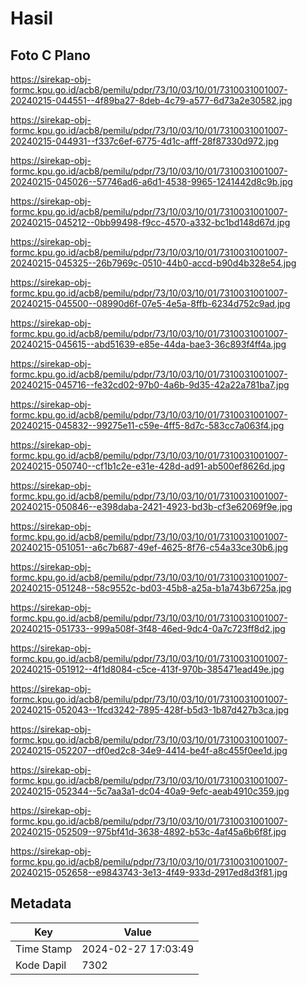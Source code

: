 # Hasil

## Foto C Plano

https://sirekap-obj-formc.kpu.go.id/acb8/pemilu/pdpr/73/10/03/10/01/7310031001007-20240215-044551--4f89ba27-8deb-4c79-a577-6d73a2e30582.jpg

https://sirekap-obj-formc.kpu.go.id/acb8/pemilu/pdpr/73/10/03/10/01/7310031001007-20240215-044931--f337c6ef-6775-4d1c-afff-28f87330d972.jpg

https://sirekap-obj-formc.kpu.go.id/acb8/pemilu/pdpr/73/10/03/10/01/7310031001007-20240215-045026--57746ad6-a6d1-4538-9965-1241442d8c9b.jpg

https://sirekap-obj-formc.kpu.go.id/acb8/pemilu/pdpr/73/10/03/10/01/7310031001007-20240215-045212--0bb99498-f9cc-4570-a332-bc1bd148d67d.jpg

https://sirekap-obj-formc.kpu.go.id/acb8/pemilu/pdpr/73/10/03/10/01/7310031001007-20240215-045325--26b7969c-0510-44b0-accd-b90d4b328e54.jpg

https://sirekap-obj-formc.kpu.go.id/acb8/pemilu/pdpr/73/10/03/10/01/7310031001007-20240215-045500--08990d6f-07e5-4e5a-8ffb-6234d752c9ad.jpg

https://sirekap-obj-formc.kpu.go.id/acb8/pemilu/pdpr/73/10/03/10/01/7310031001007-20240215-045615--abd51639-e85e-44da-bae3-36c893f4ff4a.jpg

https://sirekap-obj-formc.kpu.go.id/acb8/pemilu/pdpr/73/10/03/10/01/7310031001007-20240215-045716--fe32cd02-97b0-4a6b-9d35-42a22a781ba7.jpg

https://sirekap-obj-formc.kpu.go.id/acb8/pemilu/pdpr/73/10/03/10/01/7310031001007-20240215-045832--99275e11-c59e-4ff5-8d7c-583cc7a063f4.jpg

https://sirekap-obj-formc.kpu.go.id/acb8/pemilu/pdpr/73/10/03/10/01/7310031001007-20240215-050740--cf1b1c2e-e31e-428d-ad91-ab500ef8626d.jpg

https://sirekap-obj-formc.kpu.go.id/acb8/pemilu/pdpr/73/10/03/10/01/7310031001007-20240215-050846--e398daba-2421-4923-bd3b-cf3e62069f9e.jpg

https://sirekap-obj-formc.kpu.go.id/acb8/pemilu/pdpr/73/10/03/10/01/7310031001007-20240215-051051--a6c7b687-49ef-4625-8f76-c54a33ce30b6.jpg

https://sirekap-obj-formc.kpu.go.id/acb8/pemilu/pdpr/73/10/03/10/01/7310031001007-20240215-051248--58c9552c-bd03-45b8-a25a-b1a743b6725a.jpg

https://sirekap-obj-formc.kpu.go.id/acb8/pemilu/pdpr/73/10/03/10/01/7310031001007-20240215-051733--999a508f-3f48-46ed-9dc4-0a7c723ff8d2.jpg

https://sirekap-obj-formc.kpu.go.id/acb8/pemilu/pdpr/73/10/03/10/01/7310031001007-20240215-051912--4f1d8084-c5ce-413f-970b-385471ead49e.jpg

https://sirekap-obj-formc.kpu.go.id/acb8/pemilu/pdpr/73/10/03/10/01/7310031001007-20240215-052043--1fcd3242-7895-428f-b5d3-1b87d427b3ca.jpg

https://sirekap-obj-formc.kpu.go.id/acb8/pemilu/pdpr/73/10/03/10/01/7310031001007-20240215-052207--df0ed2c8-34e9-4414-be4f-a8c455f0ee1d.jpg

https://sirekap-obj-formc.kpu.go.id/acb8/pemilu/pdpr/73/10/03/10/01/7310031001007-20240215-052344--5c7aa3a1-dc04-40a9-9efc-aeab4910c359.jpg

https://sirekap-obj-formc.kpu.go.id/acb8/pemilu/pdpr/73/10/03/10/01/7310031001007-20240215-052509--975bf41d-3638-4892-b53c-4af45a6b6f8f.jpg

https://sirekap-obj-formc.kpu.go.id/acb8/pemilu/pdpr/73/10/03/10/01/7310031001007-20240215-052658--e9843743-3e13-4f49-933d-2917ed8d3f81.jpg


## Metadata

| Key        | Value               |
| ---------- | ------------------- |
| Time Stamp | 2024-02-27 17:03:49 |
| Kode Dapil | 7302                |



